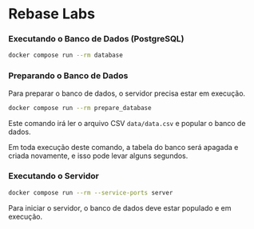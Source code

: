 # Rebase Labs

### Executando o Banco de Dados (PostgreSQL)
```bash
docker compose run --rm database
```

### Preparando o Banco de Dados
Para preparar o banco de dados, o servidor precisa estar em execução.
```bash
docker compose run --rm prepare_database
```
Este comando irá ler o arquivo CSV `data/data.csv` e popular o banco de dados.

Em toda execução deste comando, a tabela do banco será apagada e criada novamente, e isso pode levar alguns segundos.

### Executando o Servidor
```bash
docker compose run --rm --service-ports server
```
Para iniciar o servidor, o banco de dados deve estar populado e em execução.